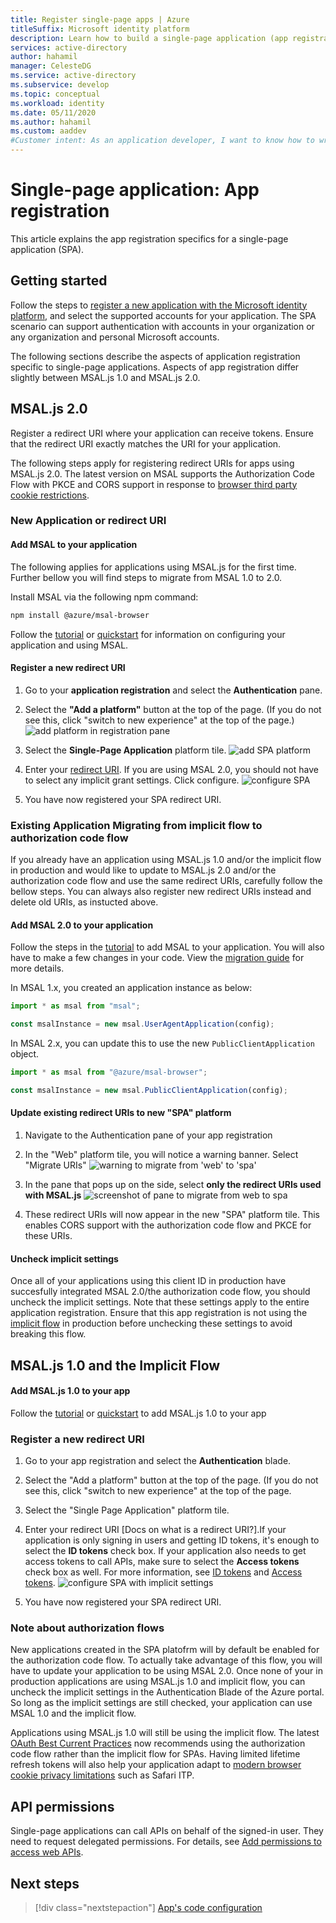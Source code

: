```yaml
---
title: Register single-page apps | Azure
titleSuffix: Microsoft identity platform
description: Learn how to build a single-page application (app registration)
services: active-directory
author: hahamil
manager: CelesteDG
ms.service: active-directory
ms.subservice: develop
ms.topic: conceptual
ms.workload: identity
ms.date: 05/11/2020
ms.author: hahamil
ms.custom: aaddev
#Customer intent: As an application developer, I want to know how to write a single-page application by using the Microsoft identity platform for developers.
---
```


# Single-page application: App registration

This article explains the app registration specifics for a single-page application (SPA).

## Getting started

Follow the steps to [register a new application with the Microsoft identity platform](quickstart-register-app.md), and select the supported accounts for your application. The SPA scenario can support authentication with accounts in your organization or any organization and personal Microsoft accounts.

The following sections describe the aspects of application registration specific to single-page applications. Aspects of app registration differ slightly between MSAL.js 1.0 and MSAL.js 2.0.

## MSAL.js 2.0  

Register a redirect URI where your application can receive tokens. Ensure that the redirect URI exactly matches the URI for your application. 

The following steps apply for registering redirect URIs for apps using MSAL.js 2.0. The latest version on MSAL supports the Authorization Code Flow with PKCE and CORS support in response to [browser third party cookie restrictions](https://docs.microsoft.com/azure/active-directory/develop/reference-third-party-cookies-spa). 

### New Application or redirect URI 
 
#### Add MSAL to your application

The following applies for applications using MSAL.js for the first time. Further bellow you will find steps to migrate from MSAL 1.0 to 2.0.

Install MSAL via the following npm command: 
```bash 
npm install @azure/msal-browser
```

Follow the [tutorial](https://docs.microsoft.com/azure/active-directory/develop/tutorial-v2-javascript-auth-code) or [quickstart](https://docs.microsoft.com/azure/active-directory/develop/quickstart-v2-javascript-auth-code) for information on configuring your application and using MSAL.  

#### Register a **new** redirect URI 

1. Go to your **application registration** and select the **Authentication** pane. 

2. Select the **"Add a platform"** button at the top of the page. (If you do not see this, click "switch to new experience" at the top of the page.)
![add platform in registration pane](media/scenario-spa-app-registration/add_platform.png)

3. Select the **Single-Page Application** platform tile.
![add SPA platform](media/scenario-spa-app-registration/configure-platform.png)

4. Enter your [redirect URI](https://docs.microsoft.com/azure/active-directory/develop/reply-url). If you are using MSAL 2.0, you should not have to select any implicit grant settings. Click configure. 
![configure SPA](media/scenario-spa-app-registration/configure-spa.png)

5. You have now registered your SPA redirect URI. 

### Existing Application Migrating from implicit flow to authorization code flow 

If you already have an application using MSAL.js 1.0 and/or the implicit flow in production and would like to update to MSAL.js 2.0 and/or the authorization code flow and use the same redirect URIs, carefully follow the bellow steps. You can always also register new redirect URIs instead and delete old URIs, as instucted above. 

#### Add MSAL 2.0 to your application

Follow the steps in the [tutorial](https://docs.microsoft.com/azure/active-directory/develop/tutorial-v2-javascript-auth-code) to add MSAL to your application. You will also have to make a few changes in your code. View the [migration guide](https://github.com/AzureAD/microsoft-authentication-library-for-js/blob/dev/lib/msal-browser/docs/v1-migration.md) for more details. 

In MSAL 1.x, you created an application instance as below:

```javascript
import * as msal from "msal";

const msalInstance = new msal.UserAgentApplication(config);
```

In MSAL 2.x, you can update this to use the new `PublicClientApplication` object.

```javascript
import * as msal from "@azure/msal-browser";

const msalInstance = new msal.PublicClientApplication(config);
```

#### Update existing redirect URIs to new "SPA" platform 

1. Navigate to the Authentication pane of your app registration

2. In the "Web" platform tile, you will notice a warning banner. Select "Migrate URIs"
![warning to migrate from 'web' to 'spa'](media/scenario-spa-app-registration/web-warning.png)

3. In the pane that pops up on the side, select **only the redirect URIs used with MSAL.js**
![screenshot of pane to migrate from web to spa](media/scenario-spa-app-registration/migration-pane.png)

4. These redirect URIs will now appear in the new "SPA" platform tile. This enables CORS support with the authorization code flow and PKCE for these URIs. 


#### Uncheck implicit settings 
Once all of your applications using this client ID in production have succesfully integrated MSAL 2.0/the authorization code flow, you should uncheck the implicit settings. Note that these settings apply to the entire application registration. Ensure that this app registration is not using the [implicit flow](https://docs.microsoft.com/azure/active-directory/develop/v2-oauth2-implicit-grant-flow) in production before unchecking these settings to avoid breaking this flow.

## MSAL.js 1.0 and the Implicit Flow 

#### Add MSAL.js 1.0 to your app

Follow the [tutorial](https://docs.microsoft.com/azure/active-directory/develop/tutorial-v2-javascript-spa) or [quickstart](https://docs.microsoft.com/azure/active-directory/develop/quickstart-v2-javascript) to add MSAL.js 1.0 to your app

### Register a new redirect URI 

1. Go to your app registration and select the **Authentication** blade. 

2. Select the "Add a platform" button at the top of the page. (If you do not see this, click "switch to new experience" at the top of the page.

3. Select the "Single Page Application" platform tile.

4. Enter your redirect URI [Docs on what is a redirect URI?].If your application is only signing in users and getting ID tokens, it's enough to select the **ID tokens** check box.
If your application also needs to get access tokens to call APIs, make sure to select the **Access tokens** check box as well. For more  information, see [ID tokens](./id-tokens.md) and [Access tokens](./access-tokens.md).
![configure SPA with implicit settings](media/scenario-spa-app-registration/configure-spa-implicit.png)

5. You have now registered your SPA redirect URI. 


### Note about authorization flows 

New applications created in the SPA platofrm will by default be enabled for the authorization code flow. To actually take advantage of this flow, you will have to update your application to be using MSAL 2.0. Once none of your in production applications are using MSAL.js 1.0 and implicit flow, you can uncheck the implicit settings in the Authentication Blade of the Azure portal. So long as the implicit settings are still checked, your application can use MSAL 1.0 and the implicit flow. 

Applications using MSAL.js 1.0 will still be using the implicit flow. The latest [OAuth Best Current Practices](https://docs.microsoft.com/azure/active-directory/develop/v2-oauth2-auth-code-flow) now recommends using the authorization code flow rather than the implicit flow for SPAs. Having limited lifetime refresh tokens will also help your application adapt to [modern browser cookie privacy limitations](https://docs.microsoft.com/azure/active-directory/develop/reference-third-party-cookies-spas) such as Safari ITP. 

## API permissions

Single-page applications can call APIs on behalf of the signed-in user. They need to request delegated permissions. For details, see [Add permissions to access web APIs](quickstart-configure-app-access-web-apis.md#add-permissions-to-access-web-apis).

## Next steps

> [!div class="nextstepaction"]
> [App's code configuration](scenario-spa-app-configuration.md)
